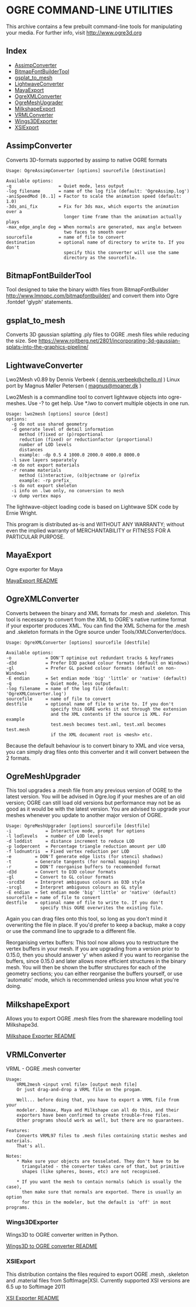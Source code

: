 
# OGRE COMMAND-LINE UTILITIES

This archive contains a few prebuilt command-line tools for manipulating your media.
For further info, visit http://www.ogre3d.org

## Index
 - [AssimpConverter](#assimpconverter)
 - [BitmapFontBuilderTool](#bitmapfontbuildertool)
 - [gsplat_to_mesh](#gsplat_to_mesh)
 - [LightwaveConverter](#lightwaveconverter)
 - [MayaExport](#mayaexport)
 - [OgreXMLConverter](#ogrexmlconverter)
 - [OgreMeshUpgrader](#ogremeshupgrader)
 - [MilkshapeExport](#milkshapeexport)
 - [VRMLConverter](#vrmlconverter)
 - [Wings3DExporter](#wings3dexporter)
 - [XSIExport](#xsiexport)


## AssimpConverter
Converts 3D-formats supported by assimp to native OGRE formats

```
Usage: OgreAssimpConverter [options] sourcefile [destination]

Available options:
-q                  = Quiet mode, less output
-log filename       = name of the log file (default: 'OgreAssimp.log')
-aniSpeedMod [0..1] = Factor to scale the animation speed (default: 1.0)
-3ds_ani_fix        = Fix for 3ds max, which exports the animation over a
                      longer time frame than the animation actually plays
-max_edge_angle deg = When normals are generated, max angle between
                      two faces to smooth over
sourcefile          = name of file to convert
destination         = optional name of directory to write to. If you don't
                      specify this the converter will use the same
                      directory as the sourcefile.

```

## BitmapFontBuilderTool
Tool designed to take the binary width files from BitmapFontBuilder http://www.lmnopc.com/bitmapfontbuilder/ and convert them into Ogre .fontdef 'glyph' statements.

## gsplat_to_mesh

Converts 3D gaussian splatting .ply files to OGRE .mesh files while reducing the size.
See https://www.rojtberg.net/2801/incorporating-3d-gaussian-splats-into-the-graphics-pipeline/

## LightwaveConverter
Lwo2Mesh v0.89 by Dennis Verbeek ( dennis.verbeek@chello.nl )
Linux port by Magnus Møller Petersen ( magnus@moaner.dk )

Lwo2Mesh is a commandline tool to convert lightwave objects into ogre-meshes.
Use -? to get help. Use *.lwo to convert multiple objects in one run.

```
Usage: lwo2mesh [options] source [dest]
options:
  -g do not use shared geometry
  -d generate level of detail information
     method (f)ixed or (p)roportional
     reduction (fixed) or reductionfactor (proportional)
     number of LOD levels
     distances
     example: -dp 0.5 4 1000.0 2000.0 4000.0 8000.0
  -l save layers separately
  -m do not export materials
  -r rename materials
     method (i)nteractive, (o)bjectname or (p)refix
     example: -rp prefix_
  -s do not export skeleton
  -i info on .lwo only, no conversion to mesh
  -v dump vertex maps
```

The lightwave-object loading code is based on Lightwave SDK code by Ernie Wright.

This program is distributed as-is and WITHOUT ANY WARRANTY; without even the implied warranty of MERCHANTABILITY or FITNESS FOR A PARTICULAR PURPOSE.

## MayaExport
Ogre exporter for Maya

[MayaExport README](MayaExport/Readme.md)

## OgreXMLConverter
Converts between the binary and XML formats for .mesh and .skeleton.
This tool is necessary to convert from the XML to OGRE's native runtime format if your exporter produces XML.
You can find the XML Schema for the .mesh and .skeleton formats in the Ogre source under Tools/XMLConverter/docs.

```
Usage: OgreXMLConverter [options] sourcefile [destfile]

Available options:
-o             = DON'T optimise out redundant tracks & keyframes
-d3d           = Prefer D3D packed colour formats (default on Windows)
-gl            = Prefer GL packed colour formats (default on non-Windows)
-E endian      = Set endian mode 'big' 'little' or 'native' (default)
-q             = Quiet mode, less output
-log filename  = name of the log file (default: 'OgreXMLConverter.log')
sourcefile     = name of file to convert
destfile       = optional name of file to write to. If you don't
                 specify this OGRE works it out through the extension
                 and the XML contents if the source is XML. For example
                 test.mesh becomes test.xml, test.xml becomes test.mesh
                 if the XML document root is <mesh> etc.
```

Because the default behaviour is to convert binary to XML and vice versa, you can simply drag files onto this converter and it will convert between the 2 formats.

## OgreMeshUpgrader
This tool upgrades a .mesh file from any previous version of OGRE to the latest version.
You will be advised in Ogre.log if your meshes are of an old version;
OGRE can still load old versions but performance may not be as good as it would be with the latest version.
You are advised to upgrade your meshes whenever you update to another major version of OGRE.

```
Usage: OgreMeshUpgrader [options] sourcefile [destfile]
-i             = Interactive mode, prompt for options
-l lodlevels   = number of LOD levels
-d loddist     = distance increment to reduce LOD
-p lodpercent  = Percentage triangle reduction amount per LOD
-f lodnumtris  = Fixed vertex reduction per LOD
-e         = DON'T generate edge lists (for stencil shadows)
-t         = Generate tangents (for normal mapping)
-r         = DON'T reorganise buffers to recommended format
-d3d       = Convert to D3D colour formats
-gl        = Convert to GL colour formats
-srcd3d    = Interpret ambiguous colours as D3D style
-srcgl     = Interpret ambiguous colours as GL style
-E endian  = Set endian mode 'big' 'little' or 'native' (default)
sourcefile = name of file to convert
destfile   = optional name of file to write to. If you don't
             specify this OGRE overwrites the existing file.
```

Again you can drag files onto this tool, so long as you don't mind it overwriting the file in place.
If you'd prefer to keep a backup, make a copy or use the command line to upgrade to a different file.

Reorganising vertex buffers:
This tool now allows you to restructure the vertex buffers in your mesh.
If you are upgrading from a version prior to 0.15.0, then you should answer 'y' when asked if you want to reorganise the buffers, since 0.15.0 and later allows more efficient structures in the binary mesh.
You will then be shown the buffer structures for each of the geometry sections; you can either reorganise the buffers yourself, or use 'automatic' mode, which is recommended unless you know what you're doing.

## MilkshapeExport
Allows you to export OGRE .mesh files from the shareware modelling tool Milkshape3d.

[Milkshape Exporter README](https://htmlpreview.github.io/?https://github.com/OGRECave/ogre/blob/master/Tools/MilkshapeExport/ReadMe.html)

## VRMLConverter
VRML - OGRE .mesh converter

```
Usage:
	VRML2mesh <input vrml file> [output mesh file]
	Or just drag-and-drop a VRML file on the progam.

	Well... before doing that, you have to export a VRML file from your
	modeler. 3dsmax, Maya and Milkshape can all do this, and their
	exporters have been confirmed to create trouble-free files.
	Other programs should work as well, but there are no guarantees.

Features:
	Converts VRML97 files to .mesh files containing static meshes and materials.
	That's all.

Notes:
	* Make sure your objects are tesselated. They don't have to be
	  triangulated - the converter takes care of that, but primitive
	  shapes (like spheres, boxes, etc) are not recognised.

	* If you want the mesh to contain normals (which is usually the case),
	  then make sure that normals are exported. There is usually an option
	  for this in the modeler, but the default is 'off' in most programs.
```

### Wings3DExporter
Wings3D to OGRE converter written in Python.

[Wings3D to OGRE converter README](Wings3DExporter/Readme.md)

### XSIExport
This distribution contains the files required to export OGRE .mesh, .skeleton and .material files from SoftImage|XSI.
Currently supported XSI versions are 6.5 up to Softimage 2011

[XSI Exporter README](https://htmlpreview.github.io/?https://github.com/OGRECave/ogre/blob/master/Tools/XSIExport/OGREXSI_Readme.html)

